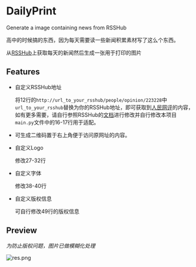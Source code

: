 # DailyPrint
Generate a image containing news from RSSHub



高中的时候搞的东西，因为每天需要读一些新闻积累素材写了这么个东西。

从[RSSHub](https://github.com/DIYgod/RSSHub)上获取每天的新闻然后生成一张用于打印的图片

## Features

* 自定义RSSHub地址

  将12行的`http://url_to_your_rsshub/people/opinion/223228`中`url_to_your_rsshub`替换为你的RSSHub地址，即可获取到[人民网评](http://opinion.people.com.cn/GB/223228/index.html)的内容，如有更多需要，请自行参照RSSHub的[文档](https://docs.rsshub.app/)进行修改并自行修改本项目`main.py`文件中的16-17行用于适配。

* 可生成二维码置于右上角便于访问原网址的内容。

* 自定义Logo

  修改27-32行

* 自定义字体

  修改38-40行

* 自定义版权信息

  可自行修改49行的版权信息

## Preview

*为防止版权问题，图片已做模糊化处理*

![res.png](https://i.loli.net/2021/09/17/NaF9cnrWuef84dY.png)


